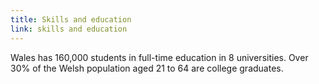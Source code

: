 ```yaml
---
title: Skills and education
link: skills and education
---
```

Wales has 160,000 students in full-time education in 8 universities. Over 30% of the Welsh population aged 21 to 64 are college graduates.